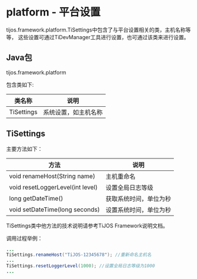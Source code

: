 # platform - 平台设置

tijos.framework.platform.TiSettings中包含了与平台设置相关的类，主机名称等等， 这些设置可通过TiDevManager工具进行设置，也可通过该类来进行设置。

## Java包
tijos.framework.platform

包含类如下:

| 类名称     | 说明                 |
| ---------- | -------------------- |
| TiSettings | 系统设置，如主机名称 |

## TiSettings

主要方法如下：

| 方法                             | 说明                   |
| -------------------------------- | ---------------------- |
| void renameHost(String name)     | 主机重命名             |
| void resetLoggerLevel(int level) | 设置全局日志等级       |
| long getDateTime()               | 获取系统时间，单位为秒 |
| void setDateTime(long seconds)   | 设置系统时间，单位为秒 |

TiSettings类中他方法的技术说明请参考TiJOS Framework说明文档。

调用过程举例：

```java
...
TiSettings.renameHost("TiJOS-12345678"); //重新命名主机名
...
TiSettings.resetLoggerLevel(1000); //设置全局日志等级为1000
...
```